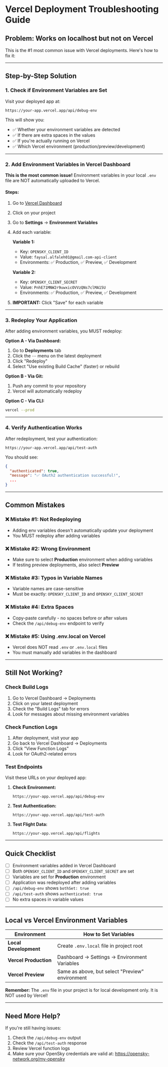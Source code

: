 # Vercel Deployment Troubleshooting Guide

## Problem: Works on localhost but not on Vercel

This is the #1 most common issue with Vercel deployments. Here's how to fix it:

---

## Step-by-Step Solution

### 1. **Check if Environment Variables are Set**

Visit your deployed app at:
```
https://your-app.vercel.app/api/debug-env
```

This will show you:
- ✅ Whether your environment variables are detected
- ✅ If there are extra spaces in the values
- ✅ If you're actually running on Vercel
- ✅ Which Vercel environment (production/preview/development)

---

### 2. **Add Environment Variables in Vercel Dashboard**

**This is the most common issue!** Environment variables in your local `.env` file are NOT automatically uploaded to Vercel.

#### Steps:
1. Go to [Vercel Dashboard](https://vercel.com/dashboard)
2. Click on your project
3. Go to **Settings** → **Environment Variables**
4. Add each variable:

   **Variable 1:**
   - Key: `OPENSKY_CLIENT_ID`
   - Value: `faysal.alfaleh01@gmail.com-api-client`
   - Environments: ✅ Production, ✅ Preview, ✅ Development

   **Variable 2:**
   - Key: `OPENSKY_CLIENT_SECRET`
   - Value: `PnhE71MNW2r9uwxicOVVzQNs7clMA15U`
   - Environments: ✅ Production, ✅ Preview, ✅ Development

5. **IMPORTANT:** Click "Save" for each variable

---

### 3. **Redeploy Your Application**

After adding environment variables, you MUST redeploy:

**Option A - Via Dashboard:**
1. Go to **Deployments** tab
2. Click the ⋯ menu on the latest deployment
3. Click "Redeploy"
4. Select "Use existing Build Cache" (faster) or rebuild

**Option B - Via Git:**
1. Push any commit to your repository
2. Vercel will automatically redeploy

**Option C - Via CLI:**
```bash
vercel --prod
```

---

### 4. **Verify Authentication Works**

After redeployment, test your authentication:

```
https://your-app.vercel.app/api/test-auth
```

You should see:
```json
{
  "authenticated": true,
  "message": "✅ OAuth2 authentication successful!",
  ...
}
```

---

## Common Mistakes

### ❌ Mistake #1: Not Redeploying
- Adding env variables doesn't automatically update your deployment
- You MUST redeploy after adding variables

### ❌ Mistake #2: Wrong Environment
- Make sure to select **Production** environment when adding variables
- If testing preview deployments, also select **Preview**

### ❌ Mistake #3: Typos in Variable Names
- Variable names are case-sensitive
- Must be exactly: `OPENSKY_CLIENT_ID` and `OPENSKY_CLIENT_SECRET`

### ❌ Mistake #4: Extra Spaces
- Copy-paste carefully - no spaces before or after values
- Check the `/api/debug-env` endpoint to verify

### ❌ Mistake #5: Using .env.local on Vercel
- Vercel does NOT read `.env` or `.env.local` files
- You must manually add variables in the dashboard

---

## Still Not Working?

### Check Build Logs
1. Go to Vercel Dashboard → Deployments
2. Click on your latest deployment
3. Check the "Build Logs" tab for errors
4. Look for messages about missing environment variables

### Check Function Logs
1. After deployment, visit your app
2. Go back to Vercel Dashboard → Deployments
3. Click "View Function Logs"
4. Look for OAuth2-related errors

### Test Endpoints
Visit these URLs on your deployed app:

1. **Check Environment:**
   ```
   https://your-app.vercel.app/api/debug-env
   ```

2. **Test Authentication:**
   ```
   https://your-app.vercel.app/api/test-auth
   ```

3. **Test Flight Data:**
   ```
   https://your-app.vercel.app/api/flights
   ```

---

## Quick Checklist

- [ ] Environment variables added in Vercel Dashboard
- [ ] Both `OPENSKY_CLIENT_ID` and `OPENSKY_CLIENT_SECRET` are set
- [ ] Variables are set for **Production** environment
- [ ] Application was redeployed after adding variables
- [ ] `/api/debug-env` shows `bothSet: true`
- [ ] `/api/test-auth` shows `authenticated: true`
- [ ] No extra spaces in variable values

---

## Local vs Vercel Environment Variables

| Environment | How to Set Variables |
|-------------|---------------------|
| **Local Development** | Create `.env.local` file in project root |
| **Vercel Production** | Dashboard → Settings → Environment Variables |
| **Vercel Preview** | Same as above, but select "Preview" environment |

**Remember:** The `.env` file in your project is for local development only. It is NOT used by Vercel!

---

## Need More Help?

If you're still having issues:
1. Check the `/api/debug-env` output
2. Check the `/api/test-auth` response
3. Review Vercel function logs
4. Make sure your OpenSky credentials are valid at: https://opensky-network.org/my-opensky

